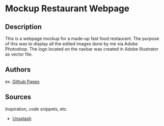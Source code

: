 # Mockup Restaurant Webpage

## Description

This is a webpage mockup for a made-up fast food restaurant. The purpose of this was to display all the edited images done by me via Adobe Photoshop.
The logo located on the navbar was created in Adobe Illustrator as vector file.

## Authors

ex. [Github Pages]( --- )

## Sources

Inspiration, code snippets, etc.
* [Unsplash](https://unsplash.com/)
